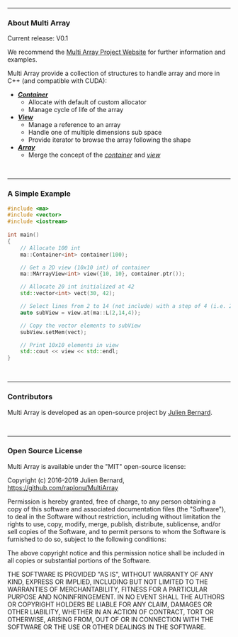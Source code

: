 <hr>
<h3>About Multi Array</h3>

Current release: V0.1

We recommend the [Multi Array Project Website](http://loha.obspm.fr/g-flash-rtc/) for further information and examples.

Multi Array provide a collection of structures to handle array and more in C++ (and compatible with CUDA):
- [<b><em>Container</em></b>](link)
  - Allocate with default of custom allocator
  - Manage cycle of life of the array
- [<b><em>View</em></b>](link)
  - Manage a reference to an array
  - Handle one of multiple dimensions sub space
  - Provide iterator to browse the array following the shape
- [<b><em>Array</em></b>](link)
  - Merge the concept of the [<em>container</em>](link) and [<em>view</em>](link)

<br><hr>
<h3>A Simple Example</h3>

```C++
#include <ma>
#include <vector>
#include <iostream>
 
int main()
{
    // Allocate 100 int
    ma::Container<int> container(100);

    // Get a 2D view (10x10 int) of container
    ma::MArrayView<int> view({10, 10}, container.ptr());

    // Allocate 20 int initialized at 42
    std::vector<int> vect(30, 42);

    // Select lines from 2 to 14 (not include) with a step of 4 (i.e. 2,6,10) of the view
    auto subView = view.at(ma::L(2,14,4));

    // Copy the vector elements to subView
    subView.setMem(vect);

    // Print 10x10 elements in view
    std::cout << view << std::endl;
}
```

<br><hr>
<h3>Contributors</h3>

Multi Array is developed as an open-source project by [Julien Bernard](http://github.com/raplonu).

<br><hr>
<h3>Open Source License</h3>

Multi Array is available under the "MIT" open-source license:


Copyright (c) 2016-2019 Julien Bernard, https://github.com/raplonu/MultiArray

Permission is hereby granted, free of charge, to any person obtaining
a copy of this software and associated documentation files (the
"Software"), to deal in the Software without restriction, including
without limitation the rights to use, copy, modify, merge, publish,
distribute, sublicense, and/or sell copies of the Software, and to
permit persons to whom the Software is furnished to do so, subject to
the following conditions:

The above copyright notice and this permission notice shall be
included in all copies or substantial portions of the Software.

THE SOFTWARE IS PROVIDED "AS IS", WITHOUT WARRANTY OF ANY KIND,
EXPRESS OR IMPLIED, INCLUDING BUT NOT LIMITED TO THE WARRANTIES OF
MERCHANTABILITY, FITNESS FOR A PARTICULAR PURPOSE AND
NONINFRINGEMENT. IN NO EVENT SHALL THE AUTHORS OR COPYRIGHT HOLDERS BE
LIABLE FOR ANY CLAIM, DAMAGES OR OTHER LIABILITY, WHETHER IN AN ACTION
OF CONTRACT, TORT OR OTHERWISE, ARISING FROM, OUT OF OR IN CONNECTION
WITH THE SOFTWARE OR THE USE OR OTHER DEALINGS IN THE SOFTWARE.
